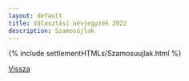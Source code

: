 ```yaml
---
layout: default
title: Választási névjegyzék 2022
description: Szamosújlak
---
```


{% include settlementHTMLs/Szamosuujlak.html %}

[Vissza](./)